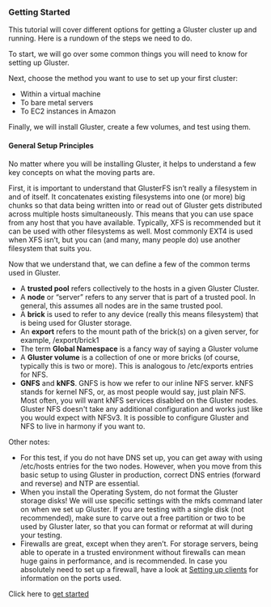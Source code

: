 ### Getting Started

This tutorial will cover different options for getting a Gluster
cluster up and running. Here is a rundown of the steps we need to do.

To start, we will go over some common things you will need to know for
setting up Gluster.

Next, choose the method you want to use to set up your first cluster:

-  Within a virtual machine
-  To bare metal servers
-  To EC2 instances in Amazon

Finally, we will install Gluster, create a few volumes, and test using
them.

#### General Setup Principles

No matter where you will be installing Gluster, it helps to understand a
few key concepts on what the moving parts are.

First, it is important to understand that GlusterFS isn’t really a
filesystem in and of itself. It concatenates existing filesystems into
one (or more) big chunks so that data being written into or read out of
Gluster gets distributed across multiple hosts simultaneously. This
means that you can use space from any host that you have available.
Typically, XFS is recommended but it can be used with other filesystems
as well. Most commonly EXT4 is used when XFS isn’t, but you can (and
many, many people do) use another filesystem that suits you. 

Now that we understand that, we can define a few of the common terms used in
Gluster.

-   A **trusted pool** refers collectively to the hosts in a given
    Gluster Cluster.
-   A **node** or “server” refers to any server that is part of a
    trusted pool. In general, this assumes all nodes are in the same
    trusted pool.
-   A **brick** is used to refer to any device (really this means
    filesystem) that is being used for Gluster storage.
-   An **export** refers to the mount path of the brick(s) on a given
    server, for example, /export/brick1
-   The term **Global Namespace** is a fancy way of saying a Gluster
    volume
-   A **Gluster volume** is a collection of one or more bricks (of
    course, typically this is two or more). This is analogous to
    /etc/exports entries for NFS.
-   **GNFS** and **kNFS**. GNFS is how we refer to our inline NFS
    server. kNFS stands for kernel NFS, or, as most people would say,
    just plain NFS. Most often, you will want kNFS services disabled on
    the Gluster nodes. Gluster NFS doesn't take any additional
    configuration and works just like you would expect with NFSv3. It is
    possible to configure Gluster and NFS to live in harmony if you want
    to.

Other notes:

-   For this test, if you do not have DNS set up, you can get away with
    using /etc/hosts entries for the two nodes. However, when you move
    from this basic setup to using Gluster in production, correct DNS
    entries (forward and reverse) and NTP are essential.
-   When you install the Operating System, do not format the Gluster
    storage disks! We will use specific settings with the mkfs command
    later on when we set up Gluster. If you are testing with a single
    disk (not recommended), make sure to carve out a free partition or
    two to be used by Gluster later, so that you can format or reformat
    at will during your testing.
-   Firewalls are great, except when they aren’t. For storage servers,
    being able to operate in a trusted environment without firewalls can
    mean huge gains in performance, and is recommended. In case you absolutely
    need to set up a firewall, have a look at
    [Setting up clients](../Administrator-Guide/Setting-Up-Clients.md) for
    information on the ports used.

Click here to [get started](../Quick-Start-Guide/Quickstart.md)
